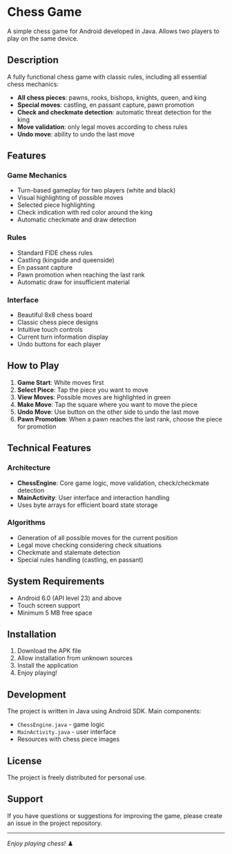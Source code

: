 # Chess Game

A simple chess game for Android developed in Java. Allows two players to play on the same device.

## Description

A fully functional chess game with classic rules, including all essential chess mechanics:

- **All chess pieces**: pawns, rooks, bishops, knights, queen, and king
- **Special moves**: castling, en passant capture, pawn promotion
- **Check and checkmate detection**: automatic threat detection for the king
- **Move validation**: only legal moves according to chess rules
- **Undo move**: ability to undo the last move

## Features

### Game Mechanics
- Turn-based gameplay for two players (white and black)
- Visual highlighting of possible moves
- Selected piece highlighting
- Check indication with red color around the king
- Automatic checkmate and draw detection

### Rules
- Standard FIDE chess rules
- Castling (kingside and queenside)
- En passant capture
- Pawn promotion when reaching the last rank
- Automatic draw for insufficient material

### Interface
- Beautiful 8x8 chess board
- Classic chess piece designs
- Intuitive touch controls
- Current turn information display
- Undo buttons for each player

## How to Play

1. **Game Start**: White moves first
2. **Select Piece**: Tap the piece you want to move
3. **View Moves**: Possible moves are highlighted in green
4. **Make Move**: Tap the square where you want to move the piece
5. **Undo Move**: Use button on the other side to undo the last move
6. **Pawn Promotion**: When a pawn reaches the last rank, choose the piece for promotion

## Technical Features

### Architecture
- **ChessEngine**: Core game logic, move validation, check/checkmate detection
- **MainActivity**: User interface and interaction handling
- Uses byte arrays for efficient board state storage

### Algorithms
- Generation of all possible moves for the current position
- Legal move checking considering check situations
- Checkmate and stalemate detection
- Special rules handling (castling, en passant)

## System Requirements

- Android 6.0 (API level 23) and above
- Touch screen support
- Minimum 5 MB free space

## Installation

1. Download the APK file
2. Allow installation from unknown sources
3. Install the application
4. Enjoy playing!

## Development

The project is written in Java using Android SDK. Main components:

- `ChessEngine.java` - game logic
- `MainActivity.java` - user interface
- Resources with chess piece images

## License

The project is freely distributed for personal use.

## Support

If you have questions or suggestions for improving the game, please create an issue in the project repository.

---

*Enjoy playing chess!* ♟️